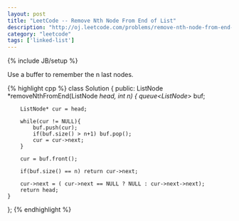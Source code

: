 ```yaml
---
layout: post
title: "LeetCode -- Remove Nth Node From End of List"
description: "http://oj.leetcode.com/problems/remove-nth-node-from-end-of-list/"
category: "leetcode"
tags: ['linked-list']
---
```

{% include JB/setup %}

Use a buffer to remember the n last nodes.

{% highlight cpp %}
class Solution {
public:
    ListNode *removeNthFromEnd(ListNode *head, int n) {
        queue<ListNode*> buf;
        
        ListNode* cur = head;
        
        while(cur != NULL){
            buf.push(cur);
            if(buf.size() > n+1) buf.pop();
            cur = cur->next;
        }
        
        cur = buf.front();
        
        if(buf.size() == n) return cur->next;
        
        cur->next = ( cur->next == NULL ? NULL : cur->next->next);
        return head;
    }
};
{% endhighlight %}
